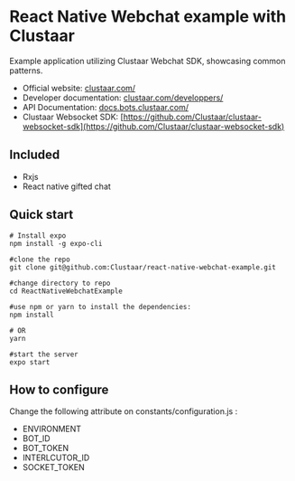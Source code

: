 # React Native Webchat example with Clustaar

Example application utilizing Clustaar Webchat SDK, showcasing common patterns. 

* Official website: [clustaar.com/](https://clustaar.com/)
* Developer documentation: [clustaar.com/developpers/](https://clustaar.com/developpers/)
* API Documentation: [docs.bots.clustaar.com/](http://docs.bots.clustaar.com/)
* Clustaar Websocket SDK: [https://github.com/Clustaar/clustaar-websocket-sdk](https://github.com/Clustaar/clustaar-websocket-sdk)

## Included
* Rxjs
* React native gifted chat

## Quick start

```
# Install expo
npm install -g expo-cli

#clone the repo
git clone git@github.com:Clustaar/react-native-webchat-example.git

#change directory to repo
cd ReactNativeWebchatExample

#use npm or yarn to install the dependencies:
npm install

# OR
yarn

#start the server
expo start
```

## How to configure

Change the following attribute on constants/configuration.js :
* ENVIRONMENT 
* BOT_ID
* BOT_TOKEN
* INTERLCUTOR_ID
* SOCKET_TOKEN





